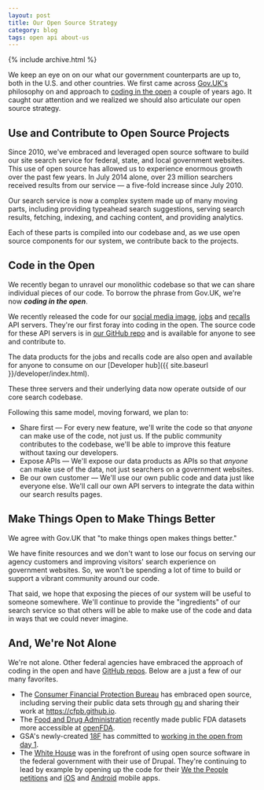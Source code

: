 ```yaml
---
layout: post
title: Our Open Source Strategy
category: blog
tags: open api about-us
---
```


{% include archive.html %}

We keep an eye on on our what our government counterparts are up to, both in the U.S. and other countries. We first came across [Gov.UK's](https://www.gov.uk) philosophy on and approach to [coding in the open](https://digital.cabinetoffice.gov.uk/2012/10/12/coding-in-the-open) a couple of years ago. It caught our attention and we realized we should also articulate our open source strategy.

## Use and Contribute to Open Source Projects

Since 2010, we've embraced and leveraged open source software to build our site search service for federal, state, and local government websites. This use of open source has allowed us to experience enormous growth over the past few years. In July 2014 alone, over 23 million searchers received results from our service &mdash; a five-fold increase since July 2010.

Our search service is now a complex system made up of many moving parts, including providing typeahead search suggestions, serving search results, fetching, indexing, and caching content, and providing analytics.

Each of these parts is compiled into our codebase and, as we use open source components for our system, we contribute back to the projects.

## Code in the Open

We recently began to unravel our monolithic codebase so that we can share individual pieces of our code. To borrow the phrase from Gov.UK, we're now ***coding in the open***. 

We recently released the code for our [social media image](https://github.com/gsa/oasis), [jobs](https://github.com/GSA/jobs_api) and [recalls](https://github.com/GSA/recalls_api) API servers. They're our first foray into coding in the open. The source code for these API servers is in [our GitHub repo](https://github.com/GSA) and is available for anyone to see and contribute to. 

The data products for the jobs and recalls code are also open and available for anyone to consume on our [Developer hub]({{ site.baseurl }}/developer/index.html).

These three servers and their underlying data now operate outside of our core search codebase.

Following this same model, moving forward, we plan to:

* Share first &mdash; For every new feature, we'll write the code so that *anyone* can make use of the code, not just us. If the public community contributes to the codebase, we'll be able to improve this feature without taxing our developers.
* Expose APIs &mdash; We'll expose our data products as APIs so that *anyone* can make use of the data, not just searchers on a government websites.
* Be our own customer &mdash; We'll use our own public code and data just like everyone else. We'll call our own API servers to integrate the data within our search results pages.

## Make Things Open to Make Things Better

We agree with Gov.UK that "to make things open makes things better." 

We have finite resources and we don't want to lose our focus on serving our agency customers and improving visitors' search experience on government websites. So, we won't be spending a lot of time to build or support a vibrant community around our code.

That said, we hope that exposing the pieces of our system will be useful to someone somewhere. We'll continue to provide the "ingredients" of our search service so that others will be able to make use of the code and data in ways that we could never imagine.

## And, We're Not Alone

We're not alone. Other federal agencies have embraced the approach of coding in the open and have [GitHub repos](https://github.com/GSA/federal-open-source-repos). Below are a just a few of our many favorites.

* The [Consumer Financial Protection Bureau](https://www.cfpb.gov) has embraced open source, including serving their public data sets through [qu](https://github.com/cfpb/qu) and sharing their work at <https://cfpb.github.io>.
* The [Food and Drug Administration](https://www.fda.gov) recently made public FDA datasets more accessible at [openFDA](https://open.fda.gov).
* GSA's newly-created [18F](https://18f.gsa.gov) has committed to [working in the open from day 1](https://18f.gsa.gov/2014/07/31/working-in-public-from-day-1/).
* The [White House](https://www.whitehouse.gov) was in the forefront of using open source software in the federal government with their use of Drupal. They're continuing to lead by example by opening up the code for their [We the People petitions](https://github.com/WhiteHouse/petitions) and [iOS](https://github.com/WhiteHouse/wh-app-ios) and [Android](https://github.com/WhiteHouse/wh-app-android) mobile apps.